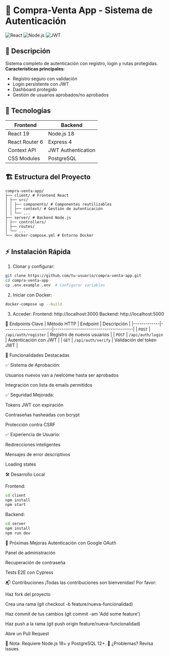 # 🛒 Compra-Venta App - Sistema de Autenticación
![React](https://img.shields.io/badge/React-18+-61DAFB?logo=react)
![Node.js](https://img.shields.io/badge/Node.js-16+-339933?logo=node.js)
![JWT](https://img.shields.io/badge/JWT-Authentication-000000?logo=json-web-tokens)

## 📌 Descripción
Sistema completo de autenticación con registro, login y rutas protegidas.  
**Características principales**:
- Registro seguro con validación
- Login persistente con JWT
- Dashboard protegido
- Gestión de usuarios aprobados/no aprobados

## 🚀 Tecnologías
| Frontend               | Backend              |
|------------------------|----------------------|
| React 19               | Node.js 18           |
| React Router 6         | Express 4            |
| Context API            | JWT Authentication  |
| CSS Modules           | PostgreSQL           |

## 🏗️ Estructura del Proyecto
```
compra-venta-app/
├── client/ # Frontend React
│ ├── src/
│ │ ├── components/ # Componentes reutilizables
│ │ ├── context/ # Gestión de autenticación
│ │ └── ...
├── server/ # Backend Node.js
│ ├── controllers/
│ ├── routes/
│ └── ...
└── docker-compose.yml # Entorno Docker
```

## ⚡ Instalación Rápida
1. Clonar y configurar:
```bash
git clone https://github.com/tu-usuario/compra-venta-app.git
cd compra-venta-app
cp .env.example .env  # Configurar variables
```

2. Iniciar con Docker:
```bash
docker-compose up --build
```

3. Acceder:
Frontend: http://localhost:3000
Backend: http://localhost:5000

🔐 Endpoints Clave
| Método HTTP | Endpoint               | Descripción                           |
|-------------|------------------------|---------------------------------------|
| `POST`      | `/api/auth/register`   | Registro de nuevos usuarios           |
| `POST`      | `/api/auth/login`      | Autenticación con JWT                 |
| `GET`       | `/api/auth/verify`     | Validación del token JWT              |



🌟 Funcionalidades Destacadas

✅ Sistema de Aprobación:

Usuarios nuevos van a /welcome hasta ser aprobados

Integración con lista de emails permitidos

✅ Seguridad Mejorada:

Tokens JWT con expiración

Contraseñas hasheadas con bcrypt

Protección contra CSRF

✅ Experiencia de Usuario:

Redirecciones inteligentes

Mensajes de error descriptivos

Loading states

🛠️ Desarrollo Local

Frontend:

```bash
cd client
npm install
npm start
```

Backend:

```bash
cd server
npm install
npm run dev
```


📝 Próximas Mejoras
Autenticación con Google OAuth

Panel de administración

Recuperación de contraseña

Tests E2E con Cypress


📬 Contribuciones
¡Todas las contribuciones son bienvenidas! Por favor:

Haz fork del proyecto

Crea una rama (git checkout -b feature/nueva-funcionalidad)

Haz commit de tus cambios (git commit -am 'Add some feature')

Haz push a la rama (git push origin feature/nueva-funcionalidad)

Abre un Pull Request


📌 Nota: Requiere Node.js 18+ y PostgreSQL 12+.
🔧 ¿Problemas? Revisa issues